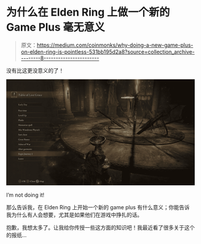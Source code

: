 # 为什么在 Elden Ring 上做一个新的 Game Plus 毫无意义

> 原文：<https://medium.com/coinmonks/why-doing-a-new-game-plus-on-elden-ring-is-pointless-531bb195d2a8?source=collection_archive---------8----------------------->

没有比这更没意义的了！

![](img/683e8f8ff021a50e405a41ef7d92c1e2.png)

I’m not doing it!

那么告诉我，在 Elden Ring 上开始一个新的 game plus 有什么意义；你能告诉我为什么有人会想要，尤其是如果他们在游戏中挣扎的话。

抱歉，我想太多了。让我给你传授一些这方面的知识吧！我最近看了很多关于这个的报纸…